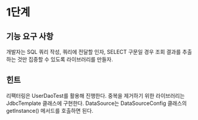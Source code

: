 # 1단계
## 기능 요구 사항
개발자는 SQL 쿼리 작성, 쿼리에 전달할 인자, SELECT 구문일 경우 조회 결과를 추출하는 것만 집중할 수 있도록 라이브러리를 만들자.

## 힌트
리팩터링은 UserDaoTest를 활용해 진행한다.
중복을 제거하기 위한 라이브러리는 JdbcTemplate 클래스에 구현한다.
DataSource는 DataSourceConfig 클래스의 getInstance() 메서드를 호출하면 된다.
